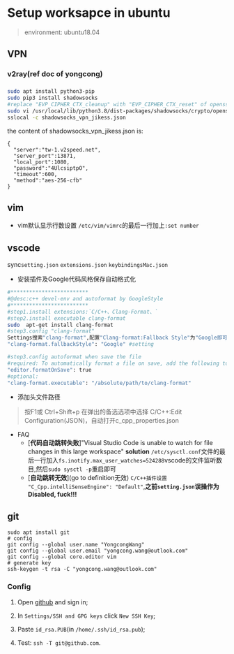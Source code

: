 # Setup worksapce in ubuntu
>environment: ubuntu18.04

## VPN
### v2ray(ref doc of yongcong)
### 
```sh
sudo apt install python3-pip
sudo pip3 install shadowsocks
#replace "EVP_CIPHER_CTX_cleanup" with "EVP_CIPHER_CTX_reset" of openssl.py by ":%s/old/new/g"
sudo vi /usr/local/lib/python3.8/dist-packages/shadowsocks/crypto/openssl.py
sslocal -c shadowsocks_vpn_jikess.json 
```
the content of shadowsocks_vpn_jikess.json is:
```
{
  "server":"tw-1.v2speed.net",
  "server_port":13871,
  "local_port":1080,
  "password":"4UlcsiptpO",
  "timeout":600,
  "method":"aes-256-cfb"
}
```
## vim
- vim默认显示行数设置
  `/etc/vim/vimrc`的最后一行加上`:set number`
## vscode
sync`setting.json` `extensions.json` `keybindingsMac.json`
- 安装插件及Google代码风格保存自动格式化
```sh
#*************************
#@desc:c++ devel-env and autoformat by GoogleStyle
#*************************
#step1.install extensions:`C/C++、Clang-Format、`
#step2.install executable clang-format
sudo  apt-get install clang-format
#step3.config "clang-format"
Settings搜索"clang-format",配置"Clang-format:Fallback Style"为"Google即可"
"clang-format.fallbackStyle": "Google" #setting

#step3.config autoformat when save the file
#required: To automatically format a file on save, add the following to your vscode settings.json file
"editor.formatOnSave": true
#optional: 
"clang-format.executable": "/absolute/path/to/clang-format"
```
- 添加头文件路径
>按F1或 Ctrl+Shift+p 在弹出的备选选项中选择 C/C++:Edit Configuration(JSON)，自动打开c_cpp_properties.json

- FAQ
  - [**代码自动跳转失败**]"Visual Studio Code is unable to watch for file changes in this large workspace"
    **solution**
    `/etc/sysctl.conf`文件的最后一行加入`fs.inotify.max_user_watches=524288`vscode的文件监听数目,然后`sudo sysctl -p`重启即可
  - [**自动跳转无效**](go to definition无效) 
    `C/C++插件设置 "C_Cpp.intelliSenseEngine": "Default"`,**之前`setting.json`误操作为Disabled, fuck!!!**
## git

```
sudo apt install git
# config
git config --global user.name "YongcongWang"
git config --global user.email "yongcong.wang@outlook.com"
git config --global core.editor vim
# generate key
ssh-keygen -t rsa -C "yongcong.wang@outlook.com"
```

### Config

1. Open [github](https://github.com/) and sign in;

2. In `Settings/SSH and GPG keys` click `New SSH Key`;

3. Paste `id_rsa.PUB`(in `/home/.ssh/id_rsa.pub`);

4. Test: `ssh -T git@github.com`.